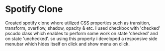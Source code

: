 # Spotify Clone
Created spotify clone where utilized CSS properties such as transition, transform, overflow, shadow, opacity & etc.
I used checkbox with 'checked' pscudo class which enables to perform some work on state 'checked' and on state 'unchecked'. so using this property i developed a responsive side menubar which hides itself on click and show menu on click.
